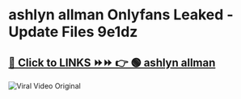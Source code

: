 
 # ashlyn allman Onlyfans Leaked - Update Files 9e1dz

## <h2><a href="https://clipsfans.com/ashlyn_allman&ref=git">🔗 Click to LINKS ⏩⏩ 👉 🟢 ashlyn allman </a></h2>

<a href="https://clipsfans.com/ashlyn_allman&ref=git" rel="nofollow" data-target="animated-image.originalLink"><img src="https://i.ibb.co.com/xMMVF88/686577567.gif" alt="Viral Video Original" style="max-width: 100%; display: inline-block;" data-target="animated-image.originalImage"></a>

